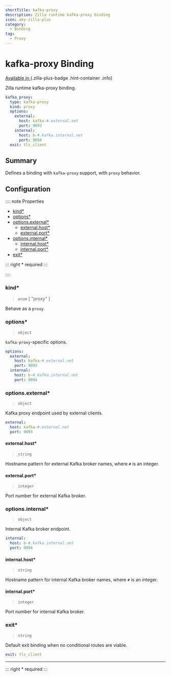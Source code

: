 ```yaml
---
shortTitle: kafka-proxy
description: Zilla runtime kafka-proxy binding
icon: aky-zilla-plus
category:
  - Binding
tag:
  - Proxy
---
```


# kafka-proxy Binding

[Available in <ZillaPlus/>](https://www.aklivity.io/products/zilla-plus)
{.zilla-plus-badge .hint-container .info}

Zilla runtime kafka-proxy binding.

```yaml {2}
kafka_proxy:
  type: kafka-proxy
  kind: proxy
  options:
    external:
      host: kafka-#.external.net
      port: 9093
    internal:
      host: b-#.kafka.internal.net
      port: 9094
  exit: tls_client
```

## Summary

Defines a binding with `kafka-proxy`  support, with `proxy` behavior.

## Configuration

:::: note Properties

- [kind\*](#kind)
- [options\*](#options)
- [options.external\*](#options-external)
  - [external.host\*](#external-host)
  - [external.port\*](#external-port)
- [options.internal\*](#options-internal)
  - [internal.host\*](#internal-host)
  - [internal.port\*](#internal-port)
- [exit\*](#exit)

::: right
\* required
:::

::::

### kind\*

> `enum` [ "proxy" ]

Behave as a `proxy`.

### options\*

> `object`

`kafka-proxy`-specific options.

```yaml
options:
  external:
    host: kafka-#.external.net
    port: 9093
  internal:
    host: b-#.kafka.internal.net
    port: 9094
```

### options.external\*

> `object`

Kafka proxy endpoint used by external clients.

```yaml
external:
  host: kafka-#.external.net
  port: 9093
```

#### external.host\*

> `string`

Hostname pattern for external Kafka broker names, where `#` is an integer.

#### external.port\*

> `integer`

Port number for external Kafka broker.

### options.internal\*

> `object`

Internal Kafka broker endpoint.

```yaml
internal:
  host: b-#.kafka.internal.net
  port: 9094
```

#### internal.host\*

> `string`

Hostname pattern for internal Kafka broker names, where `#` is an integer.

#### internal.port\*

> `integer`

Port number for internal Kafka broker.

### exit\*

> `string`

Default exit binding when no conditional routes are viable.

```yaml
exit: tls_client
```

---

::: right
\* required
:::
